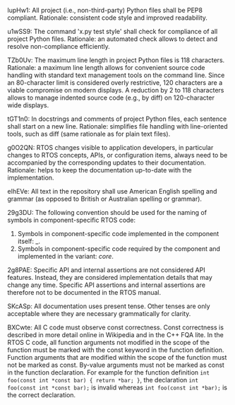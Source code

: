 <!---
eChronos Real-Time Operating System
Copyright (C) 2015  National ICT Australia Limited (NICTA), ABN 62 102 206 173.

This program is free software: you can redistribute it and/or modify
it under the terms of the GNU Affero General Public License as published by
the Free Software Foundation, version 3, provided that no right, title
or interest in or to any trade mark, service mark, logo or trade name
of NICTA or its licensors is granted.

This program is distributed in the hope that it will be useful,
but WITHOUT ANY WARRANTY; without even the implied warranty of
MERCHANTABILITY or FITNESS FOR A PARTICULAR PURPOSE.  See the
GNU Affero General Public License for more details.

You should have received a copy of the GNU Affero General Public License
along with this program.  If not, see <http://www.gnu.org/licenses/>.

@TAG(NICTA_DOC_AGPL)
  -->

lupHw1: All project (i.e., non-third-party) Python files shall be PEP8 compliant.
Rationale: consistent code style and improved readability.

u1wSS9: The command 'x.py test style' shall check for compliance of all project Python files.
Rationale: an automated check allows to detect and resolve non-compliance efficiently.

TZb0Uv: The maximum line length in project Python files is 118 characters.
Rationale: a maximum line length allows for convenient source code handling with standard text management tools on the command line.
Since an 80-character limit is considered overly restrictive, 120 characters are a viable compromise on modern displays.
A reduction by 2 to 118 characters allows to manage indented source code (e.g., by diff) on 120-character wide displays.

tGT1n0: In docstrings and comments of project Python files, each sentence shall start on a new line.
Rationale: simplifies file handling with line-oriented tools, such as diff (same rationale as for plain text files).

g0O2QN: RTOS changes visible to application developers, in particular changes to RTOS concepts, APIs, or configuration items, always need to be accompanied by the corresponding updates to their documentation.
Rationale: helps to keep the documentation up-to-date with the implementation.

eIhEVe: All text in the repository shall use American English spelling and grammar (as opposed to British or Australian spelling or grammar).

29g3DU: The following convention should be used for the naming of symbols in component-specific RTOS code:
1. Symbols in component-specific code implemented in the component itself: <component-name>_<functionality>.
2. Symbols in component-specific code required by the component and implemented in the variant: <component-name>_core_<functionality>.

2g8PAE: Specific API and internal assertions are not considered API features.
Instead, they are considered implementation details that may change any time.
Specific API assertions and internal assertions are therefore not to be documented in the RTOS manual.

SKcASp: All documentation uses present tense.
Other tenses are only acceptable where they are necessary grammatically for clarity.

BXCwte: All C code must observe const correctness.
Const correctness is described in more detail online in Wikipedia and in the C++ FQA lite.
In the RTOS C code, all function arguments not modified in the scope of the function must be marked with the const keyword in the function definition.
Function arguments that are modified within the scope of the function must not be marked as const.
By-value arguments must not be marked as const in the function declaration.
For example for the function definition `int foo(const int *const bar) { return *bar; }`, the declaration `int foo(const int *const bar);` is invalid whereas `int foo(const int *bar);` is the correct declaration.
